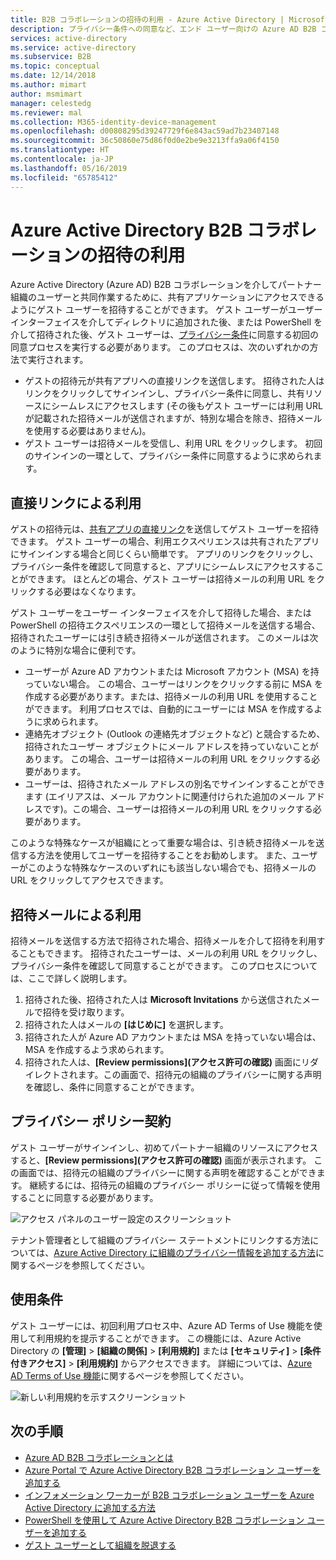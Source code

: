 ```yaml
---
title: B2B コラボレーションの招待の利用 - Azure Active Directory | Microsoft Docs
description: プライバシー条件への同意など、エンド ユーザー向けの Azure AD B2B コラボレーションの招待の利用エクスペリエンスについて説明します。
services: active-directory
ms.service: active-directory
ms.subservice: B2B
ms.topic: conceptual
ms.date: 12/14/2018
ms.author: mimart
author: msmimart
manager: celestedg
ms.reviewer: mal
ms.collection: M365-identity-device-management
ms.openlocfilehash: d00808295d39247729f6e843ac59ad7b23407148
ms.sourcegitcommit: 36c50860e75d86f0d0e2be9e3213ffa9a06f4150
ms.translationtype: HT
ms.contentlocale: ja-JP
ms.lasthandoff: 05/16/2019
ms.locfileid: "65785412"
---
```

# <a name="azure-active-directory-b2b-collaboration-invitation-redemption"></a>Azure Active Directory B2B コラボレーションの招待の利用

Azure Active Directory (Azure AD) B2B コラボレーションを介してパートナー組織のユーザーと共同作業するために、共有アプリケーションにアクセスできるようにゲスト ユーザーを招待することができます。 ゲスト ユーザーがユーザー インターフェイスを介してディレクトリに追加された後、または PowerShell を介して招待された後、ゲスト ユーザーは、[プライバシー条件](#privacy-policy-agreement)に同意する初回の同意プロセスを実行する必要があります。 このプロセスは、次のいずれかの方法で実行されます。

- ゲストの招待元が共有アプリへの直接リンクを送信します。 招待された人はリンクをクリックしてサインインし、プライバシー条件に同意し、共有リソースにシームレスにアクセスします  (その後もゲスト ユーザーには利用 URL が記載された招待メールが送信されますが、特別な場合を除き、招待メールを使用する必要はありません)。  
- ゲスト ユーザーは招待メールを受信し、利用 URL をクリックします。 初回のサインインの一環として、プライバシー条件に同意するように求められます。

## <a name="redemption-through-a-direct-link"></a>直接リンクによる利用

ゲストの招待元は、[共有アプリの直接リンク](../manage-apps/end-user-experiences.md#direct-sign-on-links)を送信してゲスト ユーザーを招待できます。 ゲスト ユーザーの場合、利用エクスペリエンスは共有されたアプリにサインインする場合と同じくらい簡単です。 アプリのリンクをクリックし、プライバシー条件を確認して同意すると、アプリにシームレスにアクセスすることができます。 ほとんどの場合、ゲスト ユーザーは招待メールの利用 URL をクリックする必要はなくなります。

ゲスト ユーザーをユーザー インターフェイスを介して招待した場合、または PowerShell の招待エクスペリエンスの一環として招待メールを送信する場合、招待されたユーザーには引き続き招待メールが送信されます。 このメールは次のように特別な場合に便利です。

- ユーザーが Azure AD アカウントまたは Microsoft アカウント (MSA) を持っていない場合。 この場合、ユーザーはリンクをクリックする前に MSA を作成する必要があります。または、招待メールの利用 URL を使用することができます。 利用プロセスでは、自動的にユーザーには MSA を作成するように求められます。
- 連絡先オブジェクト (Outlook の連絡先オブジェクトなど) と競合するため、招待されたユーザー オブジェクトにメール アドレスを持っていないことがあります。 この場合、ユーザーは招待メールの利用 URL をクリックする必要があります。
- ユーザーは、招待されたメール アドレスの別名でサインインすることができます  (エイリアスは、メール アカウントに関連付けられた追加のメール アドレスです)。この場合、ユーザーは招待メールの利用 URL をクリックする必要があります。

このような特殊なケースが組織にとって重要な場合は、引き続き招待メールを送信する方法を使用してユーザーを招待することをお勧めします。 また、ユーザーがこのような特殊なケースのいずれにも該当しない場合でも、招待メールの URL をクリックしてアクセスできます。

## <a name="redemption-through-the-invitation-email"></a>招待メールによる利用

招待メールを送信する方法で招待された場合、招待メールを介して招待を利用することもできます。 招待されたユーザーは、メールの利用 URL をクリックし、プライバシー条件を確認して同意することができます。 このプロセスについては、ここで詳しく説明します。

1.  招待された後、招待された人は **Microsoft Invitations** から送信されたメールで招待を受け取ります。
2.  招待された人はメールの **[はじめに]** を選択します。
3.  招待された人が Azure AD アカウントまたは MSA を持っていない場合は、MSA を作成するよう求められます。
4.  招待された人は、**[Review permissions]\(アクセス許可の確認\)** 画面にリダイレクトされます。この画面で、招待元の組織のプライバシーに関する声明を確認し、条件に同意することができます。

## <a name="privacy-policy-agreement"></a>プライバシー ポリシー契約

ゲスト ユーザーがサインインし、初めてパートナー組織のリソースにアクセスすると、**[Review permissions]\(アクセス許可の確認\)** 画面が表示されます。 この画面では、招待元の組織のプライバシーに関する声明を確認することができます。 継続するには、招待元の組織のプライバシー ポリシーに従って情報を使用することに同意する必要があります。

![アクセス パネルのユーザー設定のスクリーンショット](media/redemption-experience/ConsentScreen.png) 

テナント管理者として組織のプライバシー ステートメントにリンクする方法については、[Azure Active Directory に組織のプライバシー情報を追加する方法](https://aka.ms/adprivacystatement)に関するページを参照してください。

## <a name="terms-of-use"></a>使用条件

ゲスト ユーザーには、初回利用プロセス中、Azure AD Terms of Use 機能を使用して利用規約を提示することができます。 この機能には、Azure Active Directory の **[管理]** > **[組織の関係]** > **[利用規約]** または **[セキュリティ]** > **[条件付きアクセス]** > **[利用規約]** からアクセスできます。 詳細については、[Azure AD Terms of Use 機能](../conditional-access/terms-of-use.md)に関するページを参照してください。

![新しい利用規約を示すスクリーンショット](media/redemption-experience/organizational-relationships-terms-of-use.png) 

## <a name="next-steps"></a>次の手順

- [Azure AD B2B コラボレーションとは](what-is-b2b.md)
- [Azure Portal で Azure Active Directory B2B コラボレーション ユーザーを追加する](add-users-administrator.md)
- [インフォメーション ワーカーが B2B コラボレーション ユーザーを Azure Active Directory に追加する方法](add-users-information-worker.md)
- [PowerShell を使用して Azure Active Directory B2B コラボレーション ユーザーを追加する](customize-invitation-api.md#powershell)
- [ゲスト ユーザーとして組織を脱退する](leave-the-organization.md)

